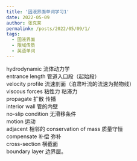```yaml
---
title: '固液界面单词学习1'
date: 2022-05-09
author: 张克莱
permalink: /posts/2022/05/09/1/
tags:
  - 固液界面
  - 限域传质
  - 英语单词
---
```


hydrodynamic 流体动力学<br/>
entrance length 管道入口段（起始段）<br/>
velocity profile 流速剖面（泊肃叶流的流速为抛物线）<br/>
viscous forces 粘性力 粘滞力<br/>
propagate 扩散 传播<br/>
interior wall 管的内壁<br/>
no-slip condition 无滑移条件<br/>
motion 运动<br/>
adjacent 相邻的
conservation of mass 质量守恒<br/>
compensate 补偿 弥补<br/>
cross-section 横截面<br/>
boundary layer 边界层。<br/>
